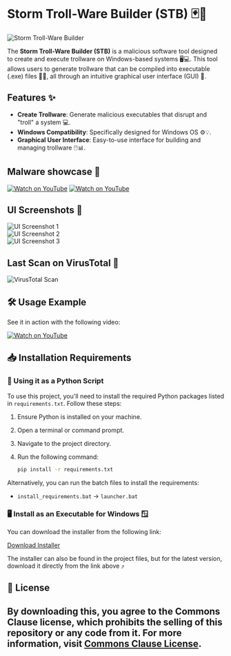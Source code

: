 # Storm Troll-Ware Builder (STB) 🃏🚨

![Storm Troll-Ware Builder](https://github.com/user-attachments/assets/62b2b34e-2a02-4de2-978e-615677b9ee3d)

The **Storm Troll-Ware Builder (STB)** is a malicious software tool designed to create and execute trollware on Windows-based systems 🖥️💻. This tool allows users to generate trollware that can be compiled into executable (.exe) files 🔨💥, all through an intuitive graphical user interface (GUI) 🎨.

## Features ✨

- **Create Trollware**: Generate malicious executables that disrupt and "troll" a system 💻.
- **Windows Compatibility**: Specifically designed for Windows OS ⚙️💡.
- **Graphical User Interface**: Easy-to-use interface for building and managing trollware 🖱️📊.


## Malware showcase 🚩
[![Watch on YouTube](https://github.com/user-attachments/assets/5219f1d9-61de-4103-ac31-a02898fa51bf)](https://youtu.be/vM56MmgWMOE)
[![Watch on YouTube](https://github.com/user-attachments/assets/5219f1d9-61de-4103-ac31-a02898fa51bf)](https://youtu.be/EQNh72lMQTA)


## UI Screenshots 📸

![UI Screenshot 1](https://github.com/user-attachments/assets/a48baf58-7ce2-4cdf-8ae6-24b66de40e85)  
![UI Screenshot 2](https://github.com/user-attachments/assets/03fe5e0a-bacd-4837-945f-9220300e3360)  
![UI Screenshot 3](https://github.com/user-attachments/assets/e0d8bebb-0c2e-434c-b658-4463d582fc3a)



## Last Scan on VirusTotal 🦠

![VirusTotal Scan](https://github.com/user-attachments/assets/d0bc9457-f023-42f2-a122-44c4f315b98a)



## 🛠️ Usage Example

See it in action with the following video:

[![Watch on YouTube](https://github.com/user-attachments/assets/62b2b34e-2a02-4de2-978e-615677b9ee3d)](https://youtu.be/NlJVZS8tU6I)



## 📥 Installation Requirements

### 🐍 Using it as a Python Script

To use this project, you'll need to install the required Python packages listed in `requirements.txt`. Follow these steps:

1. Ensure Python is installed on your machine.
2. Open a terminal or command prompt.
3. Navigate to the project directory.
4. Run the following command:
   
   ```bash
   pip install -r requirements.txt
   ```

Alternatively, you can run the batch files to install the requirements:

- `install_requirements.bat` → `launcher.bat`


### 🖥️ Install as an Executable for Windows 🪟

You can download the installer from the following link:

[Download Installer](https://www.mediafire.com/file/q3ppe1k28z84j0k/Storm_Trollware_builder_installer.exe/file)

The installer can also be found in the project files, but for the latest version, download it directly from the link above ⤴️

## 💼 License

By downloading this, you agree to the **Commons Clause** license, which prohibits the selling of this repository or any code from it. For more information, visit [Commons Clause License](https://commonsclause.com/).
---
